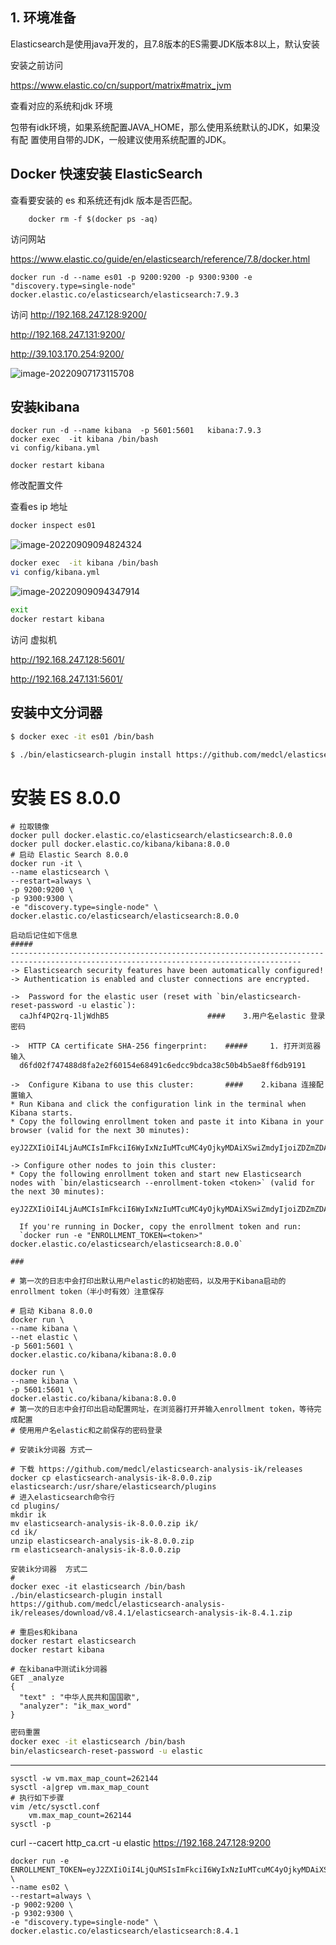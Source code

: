 ## 1. 环境准备

Elasticsearch是使用java开发的，且7.8版本的ES需要JDK版本8以上，默认安装

安装之前访问

https://www.elastic.co/cn/support/matrix#matrix_jvm

查看对应的系统和jdk 环境

包带有idk环境，如果系统配置JAVA_HOME，那么使用系统默认的JDK，如果没有配
置使用自带的JDK，一般建议使用系统配置的JDK。

## Docker 快速安装 ElasticSearch 

查看要安装的 es 和系统还有jdk 版本是否匹配。

```
    docker rm -f $(docker ps -aq)
```

访问网站

https://www.elastic.co/guide/en/elasticsearch/reference/7.8/docker.html

```shell
docker run -d --name es01 -p 9200:9200 -p 9300:9300 -e "discovery.type=single-node" docker.elastic.co/elasticsearch/elasticsearch:7.9.3
```

访问 http://192.168.247.128:9200/

http://192.168.247.131:9200/

http://39.103.170.254:9200/



![image-20220907173115708](http://typora-dy.oss-cn-beijing.aliyuncs.com/img/image-20220907173115708.png)

## 安装kibana

```console
docker run -d --name kibana  -p 5601:5601   kibana:7.9.3
docker exec  -it kibana /bin/bash
vi config/kibana.yml

docker restart kibana
```

修改配置文件

查看es ip 地址

```bash
docker inspect es01
```

![image-20220909094824324](http://typora-dy.oss-cn-beijing.aliyuncs.com/img/image-20220909094824324.png)



```bash
docker exec  -it kibana /bin/bash
vi config/kibana.yml
```

![image-20220909094347914](http://typora-dy.oss-cn-beijing.aliyuncs.com/img/image-20220909094347914.png)

```bash
exit
docker restart kibana
```

访问 虚拟机

http://192.168.247.128:5601/

http://192.168.247.131:5601/



## 安装中文分词器

```bash
$ docker exec -it es01 /bin/bash

$ ./bin/elasticsearch-plugin install https://github.com/medcl/elasticsearch-analysis-ik/releases/download/v7.9.3/elasticsearch-analysis-ik-7.9.3.zip
```

# 安装 ES 8.0.0

```
# 拉取镜像
docker pull docker.elastic.co/elasticsearch/elasticsearch:8.0.0
docker pull docker.elastic.co/kibana/kibana:8.0.0
# 启动 Elastic Search 8.0.0
docker run -it \
--name elasticsearch \
--restart=always \
-p 9200:9200 \
-p 9300:9300 \
-e "discovery.type=single-node" \
docker.elastic.co/elasticsearch/elasticsearch:8.0.0

启动后记住如下信息
#####
---------------------------------------------------------------------------------------------------------------------------------------
-> Elasticsearch security features have been automatically configured!
-> Authentication is enabled and cluster connections are encrypted.

->  Password for the elastic user (reset with `bin/elasticsearch-reset-password -u elastic`): 
  caJhf4PQ2rq-1ljWdhB5						####   	3.用户名elastic 登录密码

->  HTTP CA certificate SHA-256 fingerprint:    #####     1. 打开浏览器输入
  d6fd02f747488d8fa2e2f60154e68491c6edcc9bdca38c50b4b5ae8ff6db9191

->  Configure Kibana to use this cluster:       #### 	2.kibana 连接配置输入
* Run Kibana and click the configuration link in the terminal when Kibana starts.
* Copy the following enrollment token and paste it into Kibana in your browser (valid for the next 30 minutes):
  eyJ2ZXIiOiI4LjAuMCIsImFkciI6WyIxNzIuMTcuMC4yOjkyMDAiXSwiZmdyIjoiZDZmZDAyZjc0NzQ4OGQ4ZmEyZTJmNjAxNTRlNjg0OTFjNmVkY2M5YmRjYTM4YzUwYjRiNWFlOGZmNmRiOTE5MSIsImtleSI6IjZCZzFKWU1CNVNBUXN0QW9wZVl5OkJ2bnM1c3c4VHJDWmFkTXQwSjJaM3cifQ==

-> Configure other nodes to join this cluster:
* Copy the following enrollment token and start new Elasticsearch nodes with `bin/elasticsearch --enrollment-token <token>` (valid for the next 30 minutes):
  eyJ2ZXIiOiI4LjAuMCIsImFkciI6WyIxNzIuMTcuMC4yOjkyMDAiXSwiZmdyIjoiZDZmZDAyZjc0NzQ4OGQ4ZmEyZTJmNjAxNTRlNjg0OTFjNmVkY2M5YmRjYTM4YzUwYjRiNWFlOGZmNmRiOTE5MSIsImtleSI6IjV4ZzFKWU1CNVNBUXN0QW9wZVl2Om5UTEZzaFZlU1F1XzVvRzNVV2RCLVEifQ==

  If you're running in Docker, copy the enrollment token and run:
  `docker run -e "ENROLLMENT_TOKEN=<token>" docker.elastic.co/elasticsearch/elasticsearch:8.0.0`

###

# 第一次的日志中会打印出默认用户elastic的初始密码，以及用于Kibana启动的enrollment token（半小时有效）注意保存
 
# 启动 Kibana 8.0.0
docker run \
--name kibana \
--net elastic \
-p 5601:5601 \
docker.elastic.co/kibana/kibana:8.0.0

docker run \
--name kibana \
-p 5601:5601 \
docker.elastic.co/kibana/kibana:8.0.0
# 第一次的日志中会打印出启动配置网址，在浏览器打开并输入enrollment token，等待完成配置
# 使用用户名elastic和之前保存的密码登录
 
# 安装ik分词器 方式一

# 下载 https://github.com/medcl/elasticsearch-analysis-ik/releases
docker cp elasticsearch-analysis-ik-8.0.0.zip elasticsearch:/usr/share/elasticsearch/plugins
# 进入elasticsearch命令行
cd plugins/
mkdir ik
mv elasticsearch-analysis-ik-8.0.0.zip ik/
cd ik/
unzip elasticsearch-analysis-ik-8.0.0.zip
rm elasticsearch-analysis-ik-8.0.0.zip

安装ik分词器  方式二
# 
docker exec -it elasticsearch /bin/bash
./bin/elasticsearch-plugin install https://github.com/medcl/elasticsearch-analysis-ik/releases/download/v8.4.1/elasticsearch-analysis-ik-8.4.1.zip

# 重启es和kibana
docker restart elasticsearch
docker restart kibana
 
# 在kibana中测试ik分词器
GET _analyze
{
  "text" : "中华人民共和国国歌",
  "analyzer": "ik_max_word"
}
```

```bash
密码重置
docker exec -it elasticsearch /bin/bash
bin/elasticsearch-reset-password -u elastic
```



---------------------------------------------------------------------------------------------------------------------------------------

```
sysctl -w vm.max_map_count=262144
sysctl -a|grep vm.max_map_count
# 执行如下步骤
vim /etc/sysctl.conf
	vm.max_map_count=262144
sysctl -p
```



curl --cacert http_ca.crt -u elastic https://192.168.247.128:9200



```
docker run -e ENROLLMENT_TOKEN=eyJ2ZXIiOiI4LjQuMSIsImFkciI6WyIxNzIuMTcuMC4yOjkyMDAiXSwiZmdyIjoiZmNmZGZiZTk1N2RhYTE4YWJiMDIzNTE2NTUwZjNmYjQ3Njk0OWExNmFjNDk1YTJkZjRlOGZmODRiMDZkMzYyYiIsImtleSI6Ik5LeTBKWU1CYTNYYmlBSjZkcUdtOmN0LXotbXRZUk51Ny1PNmpXOEdxeXcifQ==  \
--name es02 \
--restart=always \
-p 9002:9200 \
-p 9302:9300 \
-e "discovery.type=single-node" \
docker.elastic.co/elasticsearch/elasticsearch:8.4.1
```

